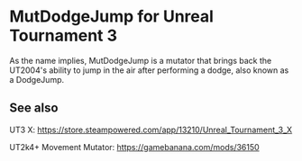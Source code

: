 # MutDodgeJump for Unreal Tournament 3

As the name implies, MutDodgeJump is a mutator that brings back the UT2004's ability to jump in the air after performing a dodge, also known as a DodgeJump.

## See also

UT3 X: https://store.steampowered.com/app/13210/Unreal_Tournament_3_X

UT2k4+ Movement Mutator: https://gamebanana.com/mods/36150
